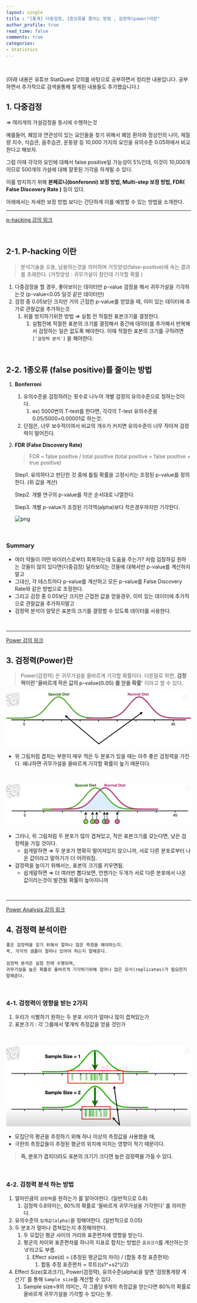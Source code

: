 ```yaml
---
layout: single
title : "[통계] 다중검정, 1종오류를 줄이는 방법 , 검정력(power)이란"
author_profile: true
read_time: false
comments: true
categories:
- Statistics
---
```


<br>



(아래 내용은 유튜브 StatQuest 강의를 바탕으로 공부하면서 정리한 내용입니다. 공부하면서 추가적으로 검색을통해 알게된 내용들도 추가했습니다.)



## 1. 다중검정

⇒ 여러개의 가설검정을 동시에 수행하는것

예를들어, 폐암과 연관성이 있는 요인들을 찾기 위해서 폐암 환자와 정상인의 나이, 체질량 지수, 식습관, 음주습관, 운동량 등 10,000 가지의 요인을 유의수준 0.05하에서 비교한다고 해보자.

그럼 이때 각각의 요인에 대해서 false positive일 가능성이 5%인데, 이것이 10,000개이므로 500개의 가설에 대해 잘못된 기각을 하게될 수 있다.

이를 방지하기 위해 **본페로니(bonferonni) 보정 방법, Multi-step 보정 방법, FDR( False Discovery Rate )** 등이 있다.

아래에서는 자세한 보정 방법 보다는 간단하게 이를 예방할 수 있는 방법을 소개한다.

------

[p-hacking 강의 링크](https://www.youtube.com/watch?v=HDCOUXE3HMM)



<br>



## 2-1. P-hacking 이란

> 분석기술을 오용, 남용하는것을 의미하며 거짓양성(false-positive)에 속는 결과를 초래한다. (거짓양성 : 귀무가설이 참인데 기각할 확률 )

1. 다중검정을 할 경우, 좋아보이는 데이터만 p-value 검정을 해서 귀무가설을 기각하는것 (p-value<0.05 일것 같은 데이터만)
2. 검정 중 0.05보단 크지만 거의 근접한 p-value를 얻었을 때, 이미 있는 데이터에 추가로 관찰값을 추가하는것
   1. 위를 방지하기위한 방법 ⇒ 실험 전 적절한 표본크기를 결정한다.
      1. 실험전에 적절한 표본의 크기를 결정해서 중간에 데이터를 추가해서 반복해서 검정하는 일은 없도록 해야한다. 이때 적절한 표본의 크기를 구하려면 `[‘검정력 분석']` 을 해야한다.

<br>



## 2-2. 1종오류 (false positive)를 줄이는 방법

1. **Bonferroni**

   1. 유의수준을 검정하려는 횟수로 나누어 개별 검정의 유의수준으로 정하는것이다.
      1. ex) 5000번의 T-test를 한다면, 각각의 T-test 유의수준을 0.05/5000=0.00001로 하는것.
   2. 단점은, 너무 보수적이여서 비교의 개수가 커지면 유의수준이 너무 작아져 검정력이 떨어진다.

2. **FDR (False Discovery Rate)**

   > FDR = false positive / total positive (total positive = false positive + true positive)

   Step1. 유의하다고 판단한 것 중에 틀릴 확률을 고정시키는 조정된 p-value를 정의한다. (위 값을 계산)

   Step2. 개별 연구의 p-value를 작은 순서대로 나열한다.

   Step3. 개별 p-value가 조정된 기각역(alpha)보다 작은경우까지만 기각한다.

   ![png](/images/2022-02-14-statistics-FalsePositive-Power_files/2022-02-14-statistics-FalsePositive-Power_files_1.png)
  



<br>

### Summary

- 여러 약들이 어떤 바이러스로부터 회복하는데 도움을 주는가? 처럼 검정하길 원하는 것들이 많이 있다면(다중검정) 달라보이는 것들에 대해서만 p-value를 계산하지말고
- 그대신, 각 테스트마다 p-value를 계산하고 모든 p-value를 False Discovery Rate와 같은 방법으로 조정한다.
- 그리고 검정 중 0.05보단 크지만 근접한 값을 얻을경우, 이미 있는 데이터에 추가적으로 관찰값을 추가하지말고
- 검정력 분석이 알맞은 표본의 크기를 결정할 수 있도록 데이터를 사용한다. 



<br>



------

[Power 강의 링크](https://www.youtube.com/watch?v=Rsc5znwR5FA)

## 3. 검정력(Power)란

> Power(검정력) 은 귀무가설을 올바르게 기각할 확률이다. 다른말로 하면, **검정력이란 '올바르게 작은 값의 p-value(0.05) 를 얻을 확률'** 이라고 할 수 있다.


![png](/images/2022-02-14-statistics-FalsePositive-Power_files/2022-02-14-statistics-FalsePositive-Power_2.png)


- 위 그림처럼 겹치는 부분이 매우 적은 두 분포가 있을 때는 아주 좋은 검정력을 가진다. 왜냐하면 귀무가설을 올바르게 기각할 확률이 높기 때문이다.

<br>


![png](/images/2022-02-14-statistics-FalsePositive-Power_files/2022-02-14-statistics-FalsePositive-Power_3.png)


- 그러나, 위 그림처럼 두 분포가 많이 겹쳐있고, 작은 표본크기를 갖는다면, 낮은 검정력을 가질 것이다.
  - 쉽게말하면 ⇒ 두 분포가 명확히 떨어져있지 않으니까, 서로 다른 분포로부터 나온 값이라고 말하기가 더 어려워짐.
- 검정력을 높이기 위해서는, 표본의 크기를 키우면됨.
  - 쉽게말하면 ⇒ 더 여러번 뽑다보면, 언젠가는 두개가 서로 다른 분포에서 나온 값이라는것이 발견될 확률이 높아지니까



<br>

------

[Power Analysis 강의 링크](https://www.youtube.com/watch?v=VX_M3tIyiYk)

## 4. 검정력 분석이란

```
좋은 검정력을 갖기 위해서 얼마나 많은 측정을 해야하는지. 
즉, 각각의 샘플이 얼마나 있어야 하는지 말해준다.

검정력 분석은 실험 전에 수행되며, 
귀무가설을 높은 확률로 올바르게 기각하기위해 얼마나 많은 모사(replicates)가 필요한지 말해준다.
```



<br>

### 4-1. **검정력이 영향을 받는 2가지**

1. 우리가 식별하기 원하는 두 분포 사이가 얼마나 많이 겹쳐있는가
2. 표본크기 : 각 그룹에서 몇개씩 측정값을 얻을 것인가

<br>


![png](/images/2022-02-14-statistics-FalsePositive-Power_files/2022-02-14-statistics-FalsePositive-Power_4.png)


- 모집단의 평균을 추정하기 위해 하나 이상의 측정값을 사용했을 때,
- 극한의 측정값들이 추정된 평균의 위치에 미치는 영향이 적기 때문이다.

> **즉, 분포가 겹치더라도 표본의 크기가 크다면 높은 검정력을 가질 수 있다.**



<br>

### 4-2. 검정력 분석 하는 방법

1. 얼마만큼의 `검정력`을 원하는가 를 알아야한다. (일반적으로 0.8)
   1. 검정력 0.8의미는, 80%의 확률로 ‘올바르게 귀무가설을 기각한다' 를 의미한다.
2. 유의수준의 `임계값(alpha)`을 정해야한다. (일반적으로 0.05)
3. 두 분포가 얼마나 겹쳐있는지 추정해야한다.
   1. 두 모집단 평균 사이의 거리와 표준편차에 영향을 받는다.
   2. 평균의 차이와 표준편차를 하나의 지표로 합치는 방법은 `효과크기`를 계산하는것 ‘d’라고도 부름.
      1. Effect size(d) = (추정된 평균값의 차이) / (합동 추정 표준편차)
         1. 합동 추정 표준편차 = 루트((s1^+s2^)/2)
4. Effect Size(효과크기), Power(검정력), 유의수준(alpha)을 알면  ‘검정통계량 계산기' 를 통해 `Sample size`를 계산할 수 있다.
   1. Sample size=9의 의미는, 각 그룹당 9개의 측정값을 얻는다면 80%의 확률로 올바르게 귀무가설을 기각할 수 있다는 뜻.



<br>


